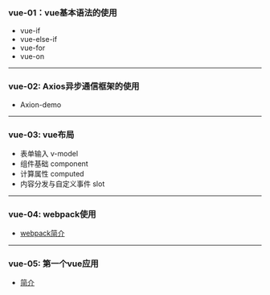### vue-01：vue基本语法的使用
* vue-if
* vue-else-if
* vue-for
* vue-on

---
### vue-02: Axios异步通信框架的使用
* Axion-demo

---
### vue-03: vue布局
* 表单输入 v-model
* 组件基础 component
* 计算属性 computed
* 内容分发与自定义事件 slot 

---
### vue-04: webpack使用
* [webpack简介](./vue-04/webpack/webpack.md)

---
### vue-05: 第一个vue应用
* [简介](./vue-05/hello-vue/README.md)
